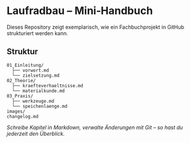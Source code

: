 # Laufradbau – Mini‑Handbuch

Dieses Repository zeigt exemplarisch, wie ein Fachbuchprojekt in GitHub strukturiert werden kann.

## Struktur

```
01_Einleitung/
  ├── vorwort.md
  └── zielsetzung.md
02_Theorie/
  ├── kraefteverhaeltnisse.md
  └── materialkunde.md
03_Praxis/
  ├── werkzeuge.md
  └── speichenlaenge.md
images/
changelog.md
```

*Schreibe Kapitel in Markdown, verwalte Änderungen mit Git – so hast du jederzeit den Überblick.*

